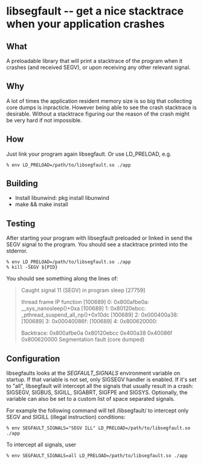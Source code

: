 # libsegfault -- get a nice stacktrace when your application crashes

## What

A preloadable library that will print a stacktrace of the program when it crashes
(and received SEGV), or upon receiving any other relevant signal.

## Why

A lot of times the application resident memory size is so big that collecting
core dumps is inpracticle.  However being able to see the crash stacktrace is
desirable.  Without a stacktrace figuring our the reason of the crash might
be very hard if not impossible.

## How

Just link your program again libsegfault.  Or use LD_PRELOAD, e.g.
```shell
% env LD_PRELOAD=/path/to/libsegfault.so ./app
```

## Building

* Install libunwind: pkg install libunwind
* make && make install

## Testing

After starting your program with libsegfault preloaded or linked in
send the SEGV signal to the program.  You should see a stacktrace
printed into the stderror.
```shell
% env LD_PRELOAD=/path/to/libsegfault.so ./app
% kill -SEGV ${PID}
```

You should see something along the lines of:
> Caught signal 11 (SEGV) in program sleep [27759]
> 
>    thread frame     IP       function
>   [100689]  0: 0x800afbe0a: __sys_nanosleep()+0xa
>   [100689]  1: 0x80120ebcc: _pthread_suspend_all_np()+0x10dc
>   [100689]  2: 0x000400a38: <unknown>
>   [100689]  3: 0x00040086f: <unknown>
>   [100689]  4: 0x800620000: <unknown>
> 
> Backtrace: 0x800afbe0a 0x80120ebcc 0x400a38 0x40086f 0x800620000
> Segmentation fault (core dumped)

## Configuration

libsegfaults looks at the *SEGFAULT_SIGNALS* environment variable
on startup. If that variable is not set, only SIGSEGV handler is
enabled.  If it's set to "all", libsegfault will intercept all
the signals that usually result in a crash: SIGSEGV, SIGBUS, SIGILL, SIGABRT, SIGFPE and SIGSYS.
Optionally, the variable can also be set to a custom list of space
separated signals.

For example the following command will tell /libsegfault/ to intercept
only SEGV and SIGILL (illegal instruction) conditions:
```shell
% env SEGFAULT_SIGNALS="SEGV ILL" LD_PRELOAD=/path/to/libsegfault.so ./app
```

To intercept all signals, user
```shell
% env SEGFAULT_SIGNALS=all LD_PRELOAD=/path/to/libsegfault.so ./app
```
